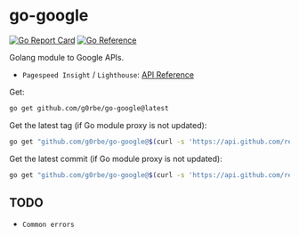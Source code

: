 # go-google

[![Go Report Card](https://goreportcard.com/badge/github.com/g0rbe/go-google)](https://goreportcard.com/report/github.com/g0rbe/go-google)
[![Go Reference](https://pkg.go.dev/badge/github.com/g0rbe/go-google.svg)](https://pkg.go.dev/github.com/g0rbe/go-google)

Golang module to Google APIs.

- `Pagespeed Insight` / `Lighthouse`: [API Reference](https://developers.google.com/speed/docs/insights/rest/v5/pagespeedapi/runpagespeed)

Get:
```bash
go get github.com/g0rbe/go-google@latest
```

Get the latest tag (if Go module proxy is not updated):
```bash
go get "github.com/g0rbe/go-google@$(curl -s 'https://api.github.com/repos/g0rbe/go-google/tags' | jq -r '.[0].name')"
```

Get the latest commit (if Go module proxy is not updated):
```bash
go get "github.com/g0rbe/go-google@$(curl -s 'https://api.github.com/repos/g0rbe/go-google/commits' | jq -r '.[0].sha')"
```

## TODO

- `Common errors`